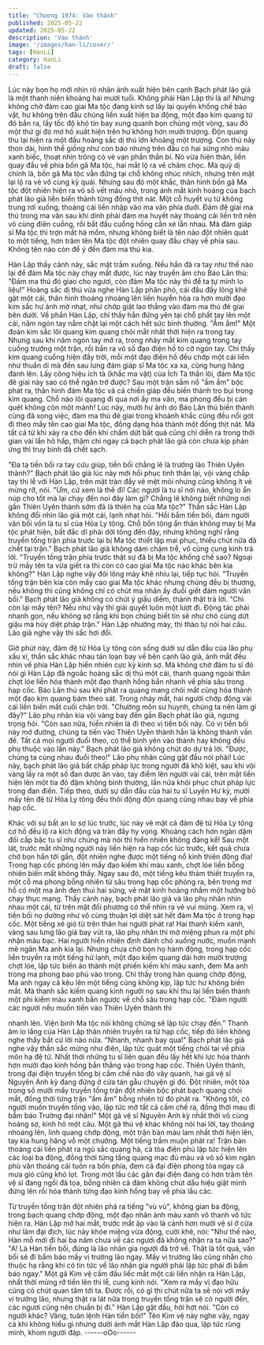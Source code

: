 ```yaml
---
title: "Chương 1974: Vào thành"
published: 2025-05-22
updated: 2025-05-22
description: 'Vào thành'
image: '/images/han-li/cover/'
tags: [HanLi]
category: HanLi
draft: false
---
```


Lúc này bọn họ mới nhìn rõ nhân ảnh xuất hiện bên cạnh Bạch
phát lão giả là một thanh niên khoảng hai mươi tuổi. Không phải
Hàn Lập thì là ai!
Nhưng không chờ đám cao giai Ma tộc đang kinh sợ lấy lại quyền
khống chế bảo vật, hư không trên đầu chúng liền xuất hiện ba
động, một đạo kim quang từ đó bắn ra, lấy tốc độ khó tin bay
xung quanh bọn chúng một vòng, sau đó một thứ gi đó mơ hồ
xuất hiện trên hư không hơn mười trượng. Độn quang thu lại hiện
ra một đầu hoàng sắc dị thú lớn khoảng một trượng.
Con thú này thon dài, hình thể giống như con báo nhưng trên đầu
có hai sừng nhỏ màu xanh biếc, thoạt nhìn trông có vẻ vạn phần
thần bí. Nó vừa hiện thân, liền quay đầu về phía bốn gã Ma tộc,
hai mắt lộ ra vẻ châm chọc.
Mà quỷ dị chính là, bốn gã Ma tộc vẫn đứng tại chỗ không nhúc
nhích, nhưng trên mặt lại lộ ra vẻ vô cùng kỳ quái. Nhưng sau đó
một khắc, thân hình bốn gã Ma tộc đột nhiên hiện ra vô số vết
máu nhỏ, trong ánh mắt kinh hoảng của bạch phát lão giả liền
biến thành từng đống thịt nát.
Một cỗ huyết vụ từ không trung rơi xuống, thoáng cái liền nhập
vào ma vân phía duới.
Đám đê giai ma thú trong ma vân sau khi dính phải đám ma huyết
này thoáng cái liền trở nên vô cùng điên cuồng, rồi bắt đầu cuồng
hống cắn xé lẫn nhau. Mà đám giáp sĩ Ma tộc thì trợn mắt há
mồm, nhưng không biết là tên nào đột nhiên quát to một tiếng,
hơn trăm tên Ma tộc đột nhiên quay đầu chạy về phía sau.
Không tên nào còn để ý đến đám ma thú kia.

Hàn Lập thấy cảnh này, sắc mặt trầm xuống.
Nếu hắn đã ra tay như thế nào lại để đám Ma tộc này chạy mất
được, lúc này truyền âm cho Báo Lân thú:
"Đám ma thú đó giao cho ngươi, còn đám Ma tộc này thì để ta tự
mình lo liệu!"
Hoàng sắc dị thú vừa nghe Hàn Lập phân phó, cái đầu đầy lông
khẽ gật một cái, thân hình thoáng nhoáng lên liền huyễn hóa ra
hơn mười đạo kim sắc hư ảnh mờ nhạt, như chớp giật lao thẳng
vào đám ma thú đê giai bên dưới. Về phần Hàn Lập, chỉ thấy hắn
đứng yên tại chỗ phất tay lên một cái, năm ngón tay nắm chặt lại
một cách hết sức bình thường.
"Ầm ầm!"
Một đoàn kim sắc lôi quang kim quang chói mắt nhất thời hiện ra
trong tay. Nhưng sau khi năm ngón tay mở ra, trong nháy mắt kim
quang trong tay cuồng trướng một trận, rồi bắn ra vô số đạo điện
hồ to cỡ ngón tay.
Chỉ thấy kim quang cuồng hiện đầy trời, mỗi một đạo điện hồ đều
chớp một cái liền như thuấn di mà đến sau lưng đám giáp sĩ Ma
tộc xa xa, cũng hung hăng đánh lên. Lấy công hiệu ích tà (khắc
ma vật) của Ích Tà thần lôi, đám Ma tộc đê giai này sao có thể
ngăn trở được?
Sau một trận sấm nổ "ầm ầm" bộc phát ra, thân hình đám Ma tộc
và cả chiến giáp đều biến thành tro bụi trong kim quang.
Chỗ nào lôi quang đi qua nơi ấy ma vân, ma phong đều bị càn
quét không còn một mảnh!
Lúc này, mười hư ảnh do Báo Lân thú biến thành cũng đã xong
việc, đám ma thú đê giai trong khoảnh khắc cũng đều nối gót đi
theo mấy tên cao giai Ma tộc, đồng dạng hóa thành một đống thịt
nát. Mà tất cả từ khi xảy ra cho đến khi chấm dứt bất quá cũng chỉ
diễn ra trong thời gian vài lần hô hấp, thậm chí ngay cả bạch phát
lão giả còn chưa kịp phản ứng thì truy binh đã chết sạch.

"Đa tạ tiền bối ra tay cứu giúp, tiền bối chẳng lẽ là trưởng lão
Thiên Uyên thành?"
Bạch phát lão giả lúc này mới hồi phục tinh thần lại, vội vàng chắp
tay thi lễ với Hàn Lập, trên mặt tràn đầy vẻ mệt mỏi nhưng cũng
không ít vẻ mừng rỡ, nói.
"Ừm, cứ xem là thế đi! Các ngươi là tu sĩ nơi nào, không lo ẩn núp
cho tốt mà lại chạy đến noi đây làm gì? Chẳng lẽ không biết
những nơi gần Thiên Uyên thành sớm đã là thiên hạ của Ma tộc?"
Thần sắc Hàn Lập không đổi nhìn lão giả một cái, lạnh nhạt hỏi.
"Hồi bẩm tiền bối, đám người vãn bối vốn là tu sĩ của Hỏa Ly tông.
Chỗ bổn tông ẩn thân không may bị Ma tộc phát hiện, bất đắc dĩ
phải dời tông đến đây, nhưng không nghĩ rằng truyền tống trận
phía trước lại bị Ma tộc thiết lập mai phục, thiếu chút nữa đã chết
tại trận."
Bạch phát lão giả không dám chậm trễ, vô cùng cung kính trả lời.
"Truyền tống trận phía trước thật sự đă bị Ma tộc khống chế sao?
Ngoại trừ mấy tên ta vừa giết ra thì còn có cao giai Ma tộc nào
khác bên kia không?"
Hàn Lập nghe vậy đôi lông mày khẽ nhíu lại, tiếp tục hỏi.
"Truyền tống trận bên kia còn mấy cao giai Ma tộc khác nhưng
chúng đều bị thương, nếu không thì cũng không chỉ có chút ma
nhân ấy đuổi giết đám người vãn bối."
Bạch phát lão giả không có chút ý giấu diếm, thành thật trả lời.
"Chì còn lại mấy tên? Nếu như vậy thì giải quyết luôn một lượt đi.
Động tác phải nhanh gọn, nếu không sợ rằng khi bọn chúng biết
tin sẽ như chó cùng dứt giậu mà hủy diệt pháp trận."
Hàn Lập nhướng mày, thì thào tự nói hai câu. Lão giả nghe vậy
thì sắc hơi đổi.

Giờ phút này, đám đệ tử Hỏa Ly tông còn sống dưới sự dẫn đầu
của lão phụ xấu xí, thần sắc khác nhau tán loạn bay về bên cạnh
lão giả, ánh mắt đều nhìn về phía Hàn Lập hiển nhiên cực kỳ kính
sợ.
Mà không chờ đám tu sĩ đó nói gì Hàn Lập đã ngoắc hoàng sắc dị
thú một cái, thanh quang ngoài thân chợt lóe liền hóa thành một
đạo thanh hồng bắn nhanh về phía sâu trong hạp cốc.
Báo Lân thú sau khi phát ra quang mang chói mắt cũng hóa thành
một đạo kim quang bám theo sát.
Trong nháy mắt, hai người chớp động vài cái liền biến mất cuối
chân trời.
"Chưởng môn sư huynh, chúng ta nên làm gi đây?"
Lão phụ nhân kia vội vàng bay đến gần Bạch phát lão giả, ngưng
trọng hỏi.
"Còn sao nữa, hiển nhiên là đi theo vị tiền bối này. Có vị tiền bối
này mở đường, chúng ta tiến vào Thiên Uyên thành hẳn là không
thành vấn đề. Tất cả mọi người đuổi theo, có thể bình yên vào
thành hay không đều phụ thuộc vào lần này."
Bạch phát lão giả không chút do dự trả lời.
"Được, chúng ta cùng nhau đuổi theo!"
Lão phụ nhân cũng gật đầu nói phải!
Lúc này, bạch phát lão giả bất chấp pháp lực trong người đã khô
kiệt, sau khi vội vàng lấy ra một số đan dược ăn vào, tay điểm lên
người vài cái, trên mặt liền hiện lên một tia đỏ đậm không bình
thường, lần nữa khôi phục chút pháp lực trong đan điền. Tiếp
theo, dưới sự dẫn đầu của hai tu sĩ Luyện Hư kỳ, mười mấy tên
đệ tử Hỏa Ly tông đều thôi động độn quang cùng nhau bay về
phía hạp cốc.

Khác với sự bất an lo sợ lúc trước, lúc này vẻ mặt cả đám đệ tử
Hỏa Ly tông cơ hồ đều lộ ra kích động và tràn đầy hy vọng.
Khoảng cách hơn ngàn dặm đối cấp bậc tu sĩ như chúng mà nói
thì hiển nhiên không đáng kể!
Sau một lát, trước mắt những người này liền hiện ra hạp cốc lúc
trước, kết quả chưa chờ bọn hắn tới gần, đột nhiên nghe được
một tiếng nổ kinh thiên động địa!
Trong hạp cốc phóng lên mấy đạo kiếm khí màu xanh, chợt lóe
liền bỗng nhiên biến mất không thấy.
Ngay sau đó, một tiếng kêu thảm thiết truyền ra, một cỗ ma phong
bỗng nhiên từ sâu trong hạp cốc phóng ra, bên trong mơ hồ có
một ma ảnh đen thui hai sừng, vẻ mặt kinh hoảng nhắm một
hướng bỏ chạy thục mạng.
Thấy cảnh này, bạch phát lão giả và lão phụ nhân nhìn nhau một
cái, từ trên mặt đối phương có thể nhìn ra vẻ vui mừng.
Xem ra, vị tiền bối nọ dường như vô cùng thuận lợi diệt sát hết
đám Ma tộc ở trong hạp cốc.
Một tiếng xé gió từ trên thân hai người phát ra!
Hai thanh kiếm xanh, vàng sau lưng lão giá bay vút ra, lão phụ
nhân thì mở miệng phun ra một phi nhận màu bạc. Hai người
hiển nhiên định đánh chó xuống nước, muốn mạnh mẽ ngăn Ma
anh kia lại. Nhưng chưa chờ bọn họ hành động, trong hạp cốc
liền truyền ra một tiếng hừ lạnh, một đạo kiếm quang dài hơn
mười trượng chợt lóe, lập tức biến ảo thành một phiến kiếm khí
màu xanh, đem Ma anh trong ma phong bao phủ vào trong.
Chỉ thấy trong hàn quang chớp động, Ma anh ngay cả kêu lên
một tiếng cũng không kịp, lập tức hư không biến mất. Mà thanh
sắc kiếm quang kinh người nọ sau khi thu lại liền biến thành một
phi kiếm màu xanh bắn ngược về chỗ sâu trong hạp cốc.
"Đám người các ngươi nếu muốn tiến vào Thiên Uyên thành thì

nhanh lên. Viện binh Ma tộc nói không chừng sẽ lập tức chạy
đến."
Thanh âm lo lắng của Hàn Lập thản nhiên truyền ra từ hạp cốc,
tiếp đó liền không nghe thấy bất cứ lời nào nữa.
"Nhanh, nhanh bay qua!"
Bạch phát lão giả nghe vậy thần sắc mừng như điên, lập tức quát
một tiếng chói tai về phía môn hạ đệ tử.
Nhất thời những tu sĩ liên quan đều lấy hết khí lực hóa thành hơn
mười đạo kinh hồng bắn thẳng vào trong hạp cốc.
Thiên Uyên thành, trong đại điện truyền tống bị cấm chế nào đó
vây quanh, hai gã vệ sĩ Nguyên Anh kỳ đang đứng ở cửa tán gẫu
chuyện gì đó. Đột nhiên, một tòa trong số mười mấy truyền tống
trận đột nhiên bộc phát bạch quang chói mắt, đồng thời từng trận
"ầm ầm" bỗng nhiên từ đó phát ra.
"Không tốt, có người muốn truyền tống vào, lập tức mở tất cả cấm
chế ra, đồng thời mau đi bẩm báo Trường đại nhân!"
Một gã vệ sĩ Nguyên Anh kỳ nhất thời vô cùng hoảng sợ, kinh hô
một câu.
Một gã thủ vệ khác không nói hai lời, tay thoáng nhoáng lên, linh
quang chớp động, một trận bàn màu lam nhất thời hiện lên, tay
kia hung hăng vỗ một chưởng.
Một tiếng trầm muộn phát ra!
Trận bàn thoáng cái liền phát ra ngũ sắc quang hà, cả tòa điện
phủ lập tức hiện lên các loại ba động, đồng thời từng tầng quang
mạc đủ màu và vô số kim ngân phù văn thoáng cái tuôn ra bốn
phía, đem cả đại điện phong tỏa ngay cả mưa gió cũng khó lọt.
Trong một lầu các gần đại điện đang có hơn trăm tên vệ sĩ đang
ngồi đả tọa, bỗng nhiên cả đám không chút dấu hiệu giật mình
đứng lên rồi hóa thành từng đạo kinh hồng bay về phía lầu các.

Từ truyền tống trận đột nhiên phá ra tiếng "vù vù", không gian ba
động, trong bạch quang chớp động, một đạo nhân ảnh màu xanh
vô thanh vô tức hiện ra.
Hàn Lập mở hai mắt, trước mắt ập vào là cảnh hơn mười vệ sĩ ở
cửa như lâm đại địch, lúc này khóe miệng vừa động, cười khẽ,
nói:
"Như thế nào, Hàn mỗ mới đi hai ba năm chưa về các ngươi đã
không nhận ra ta nữa sao?"
"A! Là Hàn tiền bối, đúng là lão nhân gia người đã trở về. Thật là
tốt quá, vãn bối sẽ đi bẩm báo mấy vị trưởng lão ngay. Mấy vị
trưởng lão cũng nhắn cho thuộc hạ rằng khi có tin tức về lão nhân
gia người phải lập tức phải đi bẩm báo ngay."
Một gã Kim vệ cầm đầu liếc mắt một cái liền nhận ra Hàn Lập,
nhất thời mừng rỡ tiến lên thi lễ, cung kính nói.
"Xem ra mấy vị đạo hữu cũng có chút quan tâm tới ta. Được rồi,
có gì thì chút nữa ta sẽ nói với mấy vị trưởng lão, nhưng thật ra lát
nữa trong truyền tống trận sẽ có người đến, các ngươi cũng nên
chuẩn bị đi."
Hàn Lập gật đầu, hời hợt nói.
"Còn có người khác? Vâng, tuân lệnh Hàn tiền bối!"
Tên Kim vệ này nghe vậy, ngay cả khi không hiểu gì nhưng dưới
ánh mắt Hàn Lập đảo qua, lập tức rùng mình, khom người đáp.
------oOo------
